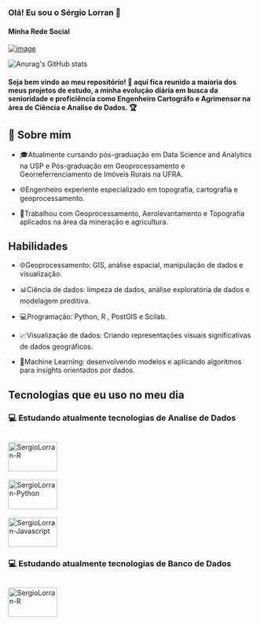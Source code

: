 
### Olá! Eu sou o Sérgio Lorran 👋


#### Minha Rede Social 

[![image](https://github.com/SergioLorran/SergioLorran/assets/92883870/e9542a57-2ab2-427b-a4fc-f659fa73e39f)](https://www.linkedin.com/in/sergio-lorran-eng-cartografo-e-agrimensor/)


![Anurag's GitHub stats](https://github-readme-stats.vercel.app/api?username=SergioLorran&show_icons=true&theme=dark)




#### Seja bem vindo ao meu repositório! 👋 aqui fica reunido a maioria dos meus projetos de estudo, a minha evolução diária em busca da senioridade e proficiência como Engenheiro Cartográfo e Agrimensor na área de Ciência e Analise de Dados. 🏆


## 📖 Sobre mim

- 🎓Atualmente cursando pós-graduação em Data Science and Analytics na USP e Pós-graduação em Geoprocessamento e Georreferrenciamento de Imóveis Rurais na UFRA.


- 🌐Engenheiro experiente especializado em topografia, cartografia e geoprocessamento.
  
- 💼Trabalhou com Geoprocessamento, Aerolevantamento e Topografia aplicados na área da mineração e agricultura.



## Habilidades

- 🌐Geoprocessamento: GIS, análise espacial, manipulação de dados e visualização.

- 📊Ciência de dados: limpeza de dados, análise exploratória de dados e modelagem preditiva.

- 💻Programação: Python, R , PostGIS e Scilab.

- 📈Visualização de dados: Criando representações visuais significativas de dados geográficos.

- 🧠Machine Learning: desenvolvendo modelos e aplicando algoritmos para insights orientados por dados.


## Tecnologias que eu uso no meu dia 


### 💻 Estudando atualmente tecnologias de Analise de Dados

<div style="display: inline_block"><br>
  <img align="center" alt="SergioLorran-R" height="60" width="100" src="https://cdn.jsdelivr.net/gh/devicons/devicon/icons/r/r-original.svg" />
</div>


<div style="display: inline_block"><br>
  <img align="center" alt="SergioLorran-Python" height="60" width="100" src="https://cdn.jsdelivr.net/gh/devicons/devicon/icons/python/python-original-wordmark.svg" />
</div>

<div style="display: inline_block"><br>
  <img align="center" alt="SergioLorran-Javascript" height="60" width="100" src="https://cdn.jsdelivr.net/gh/devicons/devicon/icons/javascript/javascript-original.svg" />
</div>




### 💻 Estudando atualmente tecnologias de Banco de Dados

<div style="display: inline_block"><br>
  <img align="center" alt="SergioLorran-R" height="60" width="100" src="https://cdn.jsdelivr.net/gh/devicons/devicon/icons/postgresql/postgresql-original-wordmark.svg" />
</div>














